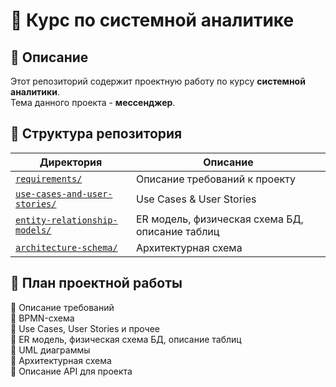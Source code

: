 # 📘 Курс по системной аналитике

## 📌 Описание
Этот репозиторий содержит проектную работу по курсу **системной аналитики**.  
Тема данного проекта - **мессенджер**.

## 📂 Структура репозитория
| Директория | Описание |
|------------|--------------------------------|
| [`requirements/`](https://github.com/W1ngshot/SystemAnalysis/blob/requirements/requirements/) | Описание требований к проекту |
| [`use-cases-and-user-stories/`](https://github.com/W1ngshot/SystemAnalysis/blob/use-cases-and-user-stories/use-cases-and-user-stories/) | Use Cases & User Stories |
| [`entity-relationship-models/`](https://github.com/W1ngshot/SystemAnalysis/blob/ER-model/entity-relationship-models/) | ER модель, физическая схема БД, описание таблиц |
| [`architecture-schema/`](https://github.com/W1ngshot/SystemAnalysis/blob/architecture/architecture-schema/) | Архитектурная схема |

## 📝 План проектной работы
🔹 Описание требований  
🔹 BPMN-схема  
🔹 Use Cases, User Stories и прочее  
🔹 ER модель, физическая схема БД, описание таблиц  
🔹 UML диаграммы  
🔹 Архитектурная схема  
🔹 Описание API для проекта  
